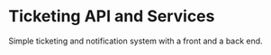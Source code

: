 # Ticketing API and Services

Simple ticketing and notification system with a front and a back end. 
